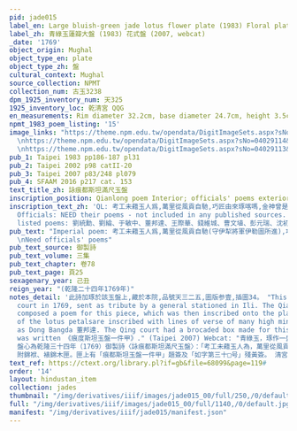 ```yaml
---
pid: jade015
label_en: Large bluish-green jade lotus flower plate (1983) Floral plate (2007, webcat)
label_zh: 青綠玉蓮瓣大盤 (1983) 花式盤 (2007, webcat)
_date: '1769'
object_origin: Mughal
object_type_en: plate
object_type_zh: 盤
cultural_context: Mughal
source_collection: NPMT
collection_num: 古玉3238
dpm_1925_inventory_num: 天325
1925_inventory_loc: 乾清宮 QQG
en_measurements: Rim diameter 32.2cm, base diameter 24.7cm, height 3.5cm
npmt_1983_poem_listing: '15'
image_links: "https://theme.npm.edu.tw/opendata/DigitImageSets.aspx?sNo=04029115&Key=%E8%8A%B1%E5%BC%8F%E7%8E%89%E7%9B%A4&pageNo=1
  \nhttps://theme.npm.edu.tw/opendata/DigitImageSets.aspx?sNo=04029114&Key=%E8%8A%B1%E5%BC%8F%E7%8E%89%E7%9B%A4&pageNo=1
  \nhttps://theme.npm.edu.tw/opendata/DigitImageSets.aspx?sNo=04029113&Key=%E8%8A%B1%E5%BC%8F%E7%8E%89%E7%9B%A4&pageNo=1"
pub_1: Taipei 1983 pp186-187 pl31
pub_2: Taipei 2002 p98 catII-20
pub_3: Taipei 2007 p83/248 pl079
pub_4: SFAAM 2016 p217 cat. 153
text_title_zh: 詠痕都斯坦滿尺玉盤
inscription_position: Qianlong poem Interior; officials' poems exterior
inscription_text_zh: 'QL: 考工未藉玉人爲,萬里從風貢自馳,巧匠由來琢喀嗎,金神曾是守熏池,規圓外復出瓜瓣,尺滿中仍結菃蕤,不寶華囂寳獻善,王孫圉語厪吾思。
  Officials: NEED their poems - not included in any published sources. Officials with
  listed poems: 劉統勳、劉綸、于敏中、董邦達、王際華、錢維城、曹文埴、彭元瑞、沈初、董誥等人'
pub_text: "Imperial poem: 考工未藉玉人爲,萬里從風貢自馳(守伊犁將軍伊勒圖所進),巧匠由來琢喀嗎(回之古巧匠名),金神曾是守熏池,規圓外復出瓜瓣,尺滿中仍結菃蕤,不寶華囂寶獻善,王孫圉語厪吾思。
  \nNeed officials' poems"
pub_text_source: 御製詩
pub_text_volume: 三集
pub_text_chapter: 卷78
pub_text_page: 頁25
sexagenary_year: 己丑
reign_year: "(乾隆二十四年1769年)"
notes_detail: '此詩加琢於該玉盤上,藏於本院,品號天三二五,圖版参壹,插圖34。 "This large plate came into the Qing
  court in 1769, sent as tribute by a general stationed in Ili. The Qianlong emperor
  composed a poem for this piece, which was then inscribed onto the plate. The outside
  of the lotus petalsare inscribed with lines of verse of many high ministers, such
  as Dong Bangda 董邦達. The Qing court had a brocaded box made for this jade, on which
  was written 《痕度斯坦玉盤一件甲》." (Taipei 2007) Webcat: "青綠玉，琢作一盛開的二十瓣蓮花形大盤，盤心雕一平展的小花，底光平。全器厚大結實，是雜揉了厚實質感與細緻作工於一體的蒙兀兒帝國玉器作品。
  盤心為乾隆三十四年（1769）御製詩〈詠痕都斯坦滿尺玉盤〉：「考工未藉玉人為，萬里從風貢自馳。巧匠由來琢喀馬，金神曾是守重池。規圓外復出瓜瓣，尺滿中仍結菃蕤。不寶華囂寶獻善，王孫圉語廑吾恩。」及「己丑新正月御題」下接「乾」「隆」二印文。詩錄於《御製詩二集》卷65頁18。盤外壁為劉統勳、劉綸、于敏中、董邦達、王際華、錢維城、曹文埴、彭元瑞、沈初、董誥等人的唱和之作，展現乾隆皇帝與詞臣文會的景象。
  附錦袱、裱錦木匣。匣上有「痕都斯坦玉盤一件甲」題簽及「如字第三十□号」殘黃簽。 清宮舊藏，原儲於紫禁城乾清宮。"'
text_ref: https://ctext.org/library.pl?if=gb&file=68099&page=119#
order: '14'
layout: hindustan_item
collection: jades
thumbnail: "/img/derivatives/iiif/images/jade015_00/full/250,/0/default.jpg"
full: "/img/derivatives/iiif/images/jade015_00/full/1140,/0/default.jpg"
manifest: "/img/derivatives/iiif/jade015/manifest.json"
---
```

